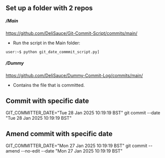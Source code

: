 
## Set up a folder with 2 repos
##### /Main
https://github.com/DeliSauce/Git-Commit-Script/commits/main/
- Run the script in the Main folder:
```console
user:~$ python git_date_commmit_script.py]
```

##### /Dummy
https://github.com/DeliSauce/Dummy-Commit-Log/commits/main/
- Contains the file that is committed.

## Commit with specific date
GIT_COMMITTER_DATE="Tue 28 Jan 2025 10:19:19 BST" git commit --date "Tue 28 Jan 2025 10:19:19 BST"

## Amend commit with specific date
GIT_COMMITTER_DATE="Mon 27 Jan 2025 10:19:19 BST" git commit --amend --no-edit --date "Mon 27 Jan 2025 10:19:19 BST"